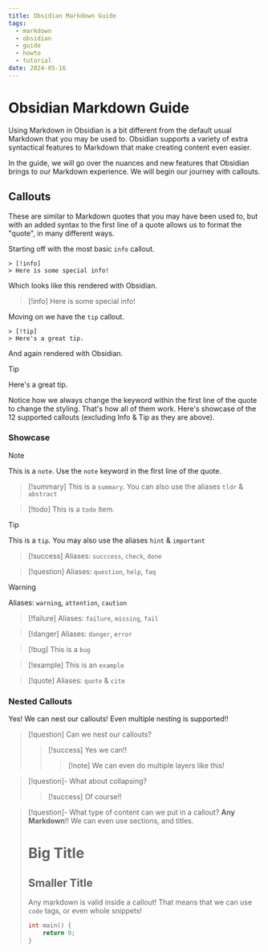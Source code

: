 ```yaml
---
title: Obsidian Markdown Guide
tags:
  - markdown
  - obsidian
  - guide
  - howto
  - tutorial
date: 2024-05-16
---
```

# Obsidian Markdown Guide

Using Markdown in Obsidian is a bit different from the default usual Markdown that you may be used to. Obsidian supports a variety of extra syntactical features to Markdown that make creating content even easier. 

In the guide, we will go over the nuances and new features that Obsidian brings to our Markdown experience. We will begin our journey with callouts.

## Callouts
These are similar to Markdown quotes that you may have been used to, but with an added syntax to the first line of a quote allows us to format the "quote", in many different ways. 

Starting off with the most basic `info` callout.
```
> [!info]
> Here is some special info!
```

Which looks like this rendered with Obsidian. 
> [!info]
> Here is some special info!

Moving on we have the `tip` callout.
```
> [!tip]
> Here's a great tip.
```

And again rendered with Obsidian.
> [!tip]
> Here's a great tip.

Notice how we always change the keyword within the first line of the quote to change the styling. That's how all of them work. Here's showcase of the 12 supported callouts (excluding Info & Tip as they are above).

### Showcase
> [!note]
> This is a `note`. Use the `note` keyword in the first line of the quote.

> [!summary]
> This is a `summary`. You can also use the aliases `tldr` & `abstract`

> [!todo]
> This is a `todo` item.

> [!tip]
> This is a `tip`. You may also use the aliases `hint` & `important`

> [!success]
> Aliases: `succcess`, `check`, `done`

> [!question]
> Aliases: `question`, `help`, `faq`

> [!warning]
> Aliases: `warning`, `attention`, `caution`

> [!failure]
> Aliases: `failure`, `missing`, `fail`

> [!danger]
> Aliases: `danger`, `error`

> [!bug]
> This is a `bug`

> [!example]
> This is an `example`

> [!quote]
> Aliases: `quote` & `cite`


### Nested Callouts
Yes! We can nest our callouts! Even multiple nesting is supported!!

> [!question] Can we nest our callouts?
> > [!success] Yes we can!!
> > > [!note] We can even do multiple layers like this!

> [!question]- What about collapsing?
> > [!success] Of course!!

> [!question]- What type of content can we put in a callout?
> **Any Markdown**!!
> We can even use sections, and titles. 
> # Big Title
> ## Smaller Title
> Any markdown is valid inside a callout! 
> That means that we can use `code` tags, or even whole snippets!
> ```C
> int main() {
>     return 0;
> }
> ```






 



